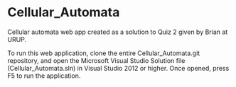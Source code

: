 # Cellular_Automata
Cellular automata web app created as a solution to Quiz 2 given by Brian at URUP.

To run this web application, clone the entire Cellular_Automata.git repository, and open the Microsoft Visual Studio Solution file (Cellular_Automata.sln) in Visual Studio 2012 or higher. Once opened, press F5 to run the application.
